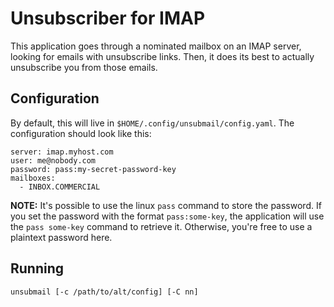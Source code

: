 # Unsubscriber for IMAP

This application goes through a nominated mailbox on an IMAP server, looking for emails with unsubscribe links. Then, it does its best to actually unsubscribe you from those emails.

## Configuration

By default, this will live in `$HOME/.config/unsubmail/config.yaml`. The configuration should look like this:

```
server: imap.myhost.com
user: me@nobody.com
password: pass:my-secret-password-key
mailboxes:
  - INBOX.COMMERCIAL
```

**NOTE:** It's possible to use the linux `pass` command to store the password. If you set the password with the format `pass:some-key`, the application will use the `pass some-key` command to retrieve it. Otherwise, you're free to use a plaintext password here.


## Running

`unsubmail [-c /path/to/alt/config] [-C nn]`
